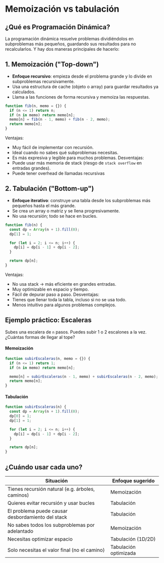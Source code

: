 # **Memoización vs tabulación**  

## ¿Qué es Programación Dinámica?

La programación dinámica resuelve problemas dividiéndolos en subproblemas más pequeños, guardando sus resultados para no recalcularlos.
Y hay dos maneras principales de hacerlo:



## 1. Memoización ("Top-down")

- **Enfoque recursivo**: empieza desde el problema grande y lo divide en subproblemas recursivamente.
- Usa una estructura de cache (objeto o array) para guardar resultados ya calculados.
- Llama a las funciones de forma recursiva y memoiza las respuestas.
```js
function fib(n, memo = {}) {
  if (n <= 1) return n;
  if (n in memo) return memo[n];
  memo[n] = fib(n - 1, memo) + fib(n - 2, memo);
  return memo[n];
}
```
Ventajas:
- Muy fácil de implementar con recursión.
- Ideal cuando no sabes qué subproblemas necesitas.
- Es más expresiva y legible para muchos problemas.
Desventajas:
- Puede usar más memoria de stack (riesgo de `stack overflow` en entradas grandes).
- Puede tener overhead de llamadas recursivas



## 2. Tabulación ("Bottom-up")

- **Enfoque iterativo**: construye una tabla desde los subproblemas más pequeños hasta el más grande.
- Se crea un array o matriz y se llena progresivamente.
- No usa recursión; todo se hace en bucles.
```js
function fib(n) {
  const dp = Array(n + 1).fill(0);
  dp[1] = 1;

  for (let i = 2; i <= n; i++) {
    dp[i] = dp[i - 1] + dp[i - 2];
  }

  return dp[n];
}
```
Ventajas:
- No usa stack → más eficiente en grandes entradas.
- Muy optimizable en espacio y tiempo.
- Fácil de depurar paso a paso.
Desventajas:
- Tienes que llenar toda la tabla, incluso si no se usa todo.
- Menos intuitivo para algunos problemas complejos.



## Ejemplo práctico: Escaleras

Subes una escalera de `n` pasos. Puedes subir 1 o 2 escalones a la vez. ¿Cuántas formas de llegar al tope?

#### Memoización
```js
function subirEscaleras(n, memo = {}) {
  if (n <= 1) return 1;
  if (n in memo) return memo[n];

  memo[n] = subirEscaleras(n - 1, memo) + subirEscaleras(n - 2, memo);
  return memo[n];
}
```

#### Tabulación
```js
function subirEscaleras(n) {
  const dp = Array(n + 1).fill(0);
  dp[0] = 1;
  dp[1] = 1;

  for (let i = 2; i <= n; i++) {
    dp[i] = dp[i - 1] + dp[i - 2];
  }

  return dp[n];
}
```



## ¿Cuándo usar cada uno?

|Situación|Enfoque sugerido|
|---|---|
|Tienes recursión natural (e.g. árboles, caminos)|Memoización|
|Quieres evitar recursión y usar bucles|Tabulación|
|El problema puede causar desbordamiento del stack|Tabulación|
|No sabes todos los subproblemas por adelantado|Memoización|
|Necesitas optimizar espacio|Tabulación (1D/2D)|
|Solo necesitas el valor final (no el camino)|Tabulación optimizada|